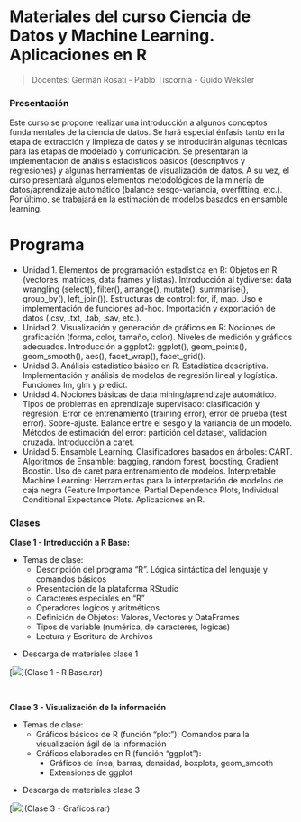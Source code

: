 # Materiales del curso Ciencia de Datos y Machine Learning. Aplicaciones en R

> Docentes: Germán Rosati - Pablo Tiscornia - Guido Weksler


### Presentación
Este curso se propone realizar una introducción a algunos conceptos fundamentales de la ciencia de datos. Se hará especial énfasis tanto en la etapa de extracción y limpieza de datos y se introducirán algunas técnicas para las etapas de modelado y comunicación. Se presentarán la implementación de análisis estadísticos básicos (descriptivos y regresiones) y algunas herramientas de visualización de datos. A su vez, el curso presentará algunos elementos metodológicos de la minería de datos/aprendizaje automático (balance sesgo-variancia, overfitting, etc.). Por último, se trabajará en la estimación de modelos basados en ensamble learning.

  
# Programa

+ Unidad 1. Elementos de programación estadística en R: Objetos en R (vectores, matrices, data frames y listas). Introducción al tydiverse: data wrangling (select(), filter(), arrange(), mutate(). summarise(), group_by(), left_join()). Estructuras de control: for, if, map. Uso e implementación de funciones ad-hoc. Importación y exportación de datos (.csv, .txt, .tab, .sav, etc.).
+ Unidad 2. Visualización y generación de gráficos en R: Nociones de graficación (forma, color, tamaño, color). Niveles de medición y gráficos adecuados. Introducción a ggplot2: ggplot(), geom_points(), geom_smooth(), aes(), facet_wrap(), facet_grid().
+ Unidad 3. Análisis estadístico básico en R. Estadística descriptiva. Implementación y análisis de modelos de regresión lineal y logística. Funciones lm, glm y predict.
+ Unidad 4. Nociones básicas de data mining/aprendizaje automático. Tipos de problemas en aprendizaje supervisado: clasificación y regresión. Error de entrenamiento (training error), error de prueba (test error). Sobre-ajuste. Balance entre el sesgo y la variancia de un modelo. Métodos de estimación del error: partición del dataset, validación cruzada. Introducción a caret.
+ Unidad 5. Ensamble Learning. Clasificadores basados en árboles: CART. Algoritmos de Ensamble: bagging, random forest, boosting, Gradient Boostin. Uso de caret para entrenamiento de modelos. Interpretable Machine Learning: Herramientas para la interpretación de modelos de caja negra (Feature Importance, Partial Dependence Plots, Individual Conditional Expectance
Plots. Aplicaciones en R.

### Clases
  
__Clase 1 - Introducción a R Base:__
  

+ Temas de clase: 
  + Descripción del programa “R”. Lógica sintáctica del lenguaje y comandos básicos
  + Presentación de la plataforma RStudio
  + Caracteres especiales en “R”
  + Operadores lógicos y aritméticos
  + Definición de Objetos: Valores, Vectores y DataFrames
  + Tipos de variable (numérica, de caracteres, lógicas)
  + Lectura y Escritura de Archivos

 - Descarga de materiales clase 1

[![](img/Download.png)](Clase 1 - R Base.rar)

<br>

__Clase 3 - Visualización de la información__
  
+ Temas de clase:
  + Gráficos básicos de R (función “plot”): Comandos para la visualización ágil de la información
  + Gráficos elaborados en R (función “ggplot”): 
    + Gráficos de línea, barras, densidad, boxplots, geom_smooth 
    + Extensiones de ggplot

 - Descarga de materiales clase 3

[![](img/Download.png)](Clase 3 - Graficos.rar)

<br>

